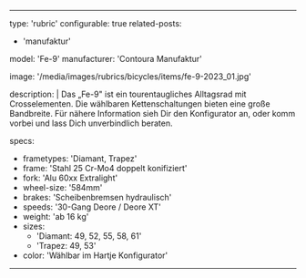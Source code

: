 ---

type: 'rubric'
configurable: true
related-posts:
  - 'manufaktur'

model: 'Fe-9'
manufacturer: 'Contoura Manufaktur'

image: '/media/images/rubrics/bicycles/items/fe-9-2023_01.jpg'

description: |
    Das „Fe-9" ist ein tourentaugliches Alltagsrad mit Crosselementen. Die wählbaren Kettenschaltungen bieten eine große Bandbreite.
    Für nähere Information sieh Dir den Konfigurator an, oder komm vorbei und lass Dich unverbindlich beraten.

specs:
  - frametypes: 'Diamant, Trapez'
  - frame: 'Stahl 25 Cr-Mo4 doppelt konifiziert'
  - fork: 'Alu 60xx Extralight'
  - wheel-size: '584mm'
  - brakes: 'Scheibenbremsen hydraulisch'
  - speeds: '30-Gang Deore / Deore XT'
  - weight: 'ab 16 kg'
  - sizes:
    - 'Diamant: 49, 52, 55, 58, 61'
    - 'Trapez: 49, 53'
  - color: 'Wählbar im Hartje Konfigurator'


---